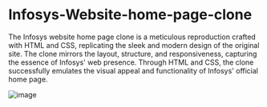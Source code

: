 # Infosys-Website-home-page-clone
The Infosys website home page clone is a meticulous reproduction crafted with HTML and CSS, replicating the sleek and modern design of the original site. The clone mirrors the layout, structure, and responsiveness, capturing the essence of Infosys' web presence. Through HTML and CSS, the clone successfully emulates the visual appeal and functionality of Infosys' official home page.

![image](https://github.com/Nirjharaa/Infosys-Website-home-page-clone/assets/135041178/1b0e2e63-ff4c-48d1-9970-fae730723df7)
